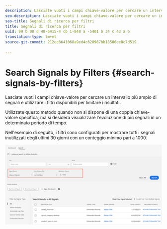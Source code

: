 ```yaml
---
description: Lasciate vuoti i campi chiave-valore per cercare un intervallo più ampio di segnali e utilizzare i filtri disponibili per limitare i risultati.
seo-description: Lasciate vuoti i campi chiave-valore per cercare un intervallo più ampio di segnali e utilizzare i filtri disponibili per limitare i risultati.
seo-title: Segnali di ricerca per filtri
title: Segnali di ricerca per filtri
uuid: 99 b 00 d 48-6415-4 cb 1-848 a -5401 b 34 c 43 a 6
translation-type: tm+mt
source-git-commit: 212ec8641068a9ed4c620987bb18586ee8c7d519

---
```



# Search Signals by Filters {#search-signals-by-filters}

Lasciate vuoti i campi chiave-valore per cercare un intervallo più ampio di segnali e utilizzare i filtri disponibili per limitare i risultati.

Utilizzate questo metodo quando non si dispone di una coppia chiave-valore specifica, ma si desidera visualizzare l'evoluzione di più segnali in un determinato periodo di tempo.

Nell'esempio di seguito, i filtri sono configurati per mostrare tutti i segnali inutilizzati degli ultimi 30 giorni con un conteggio minimo pari a 1000.

![](assets/signals-search-filters.png)